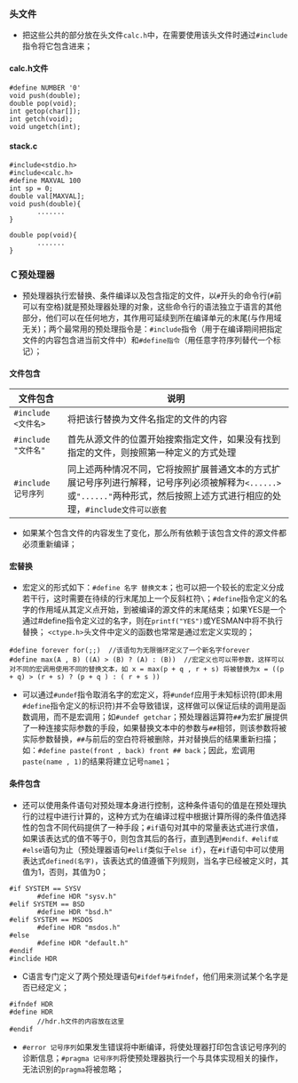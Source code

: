 ### 头文件
+ 把这些公共的部分放在头文件`calc.h`中，在需要使用该头文件时通过`#include`指令将它包含进来；
#### calc.h文件

```
#define NUMBER '0'
void push(double);
double pop(void);
int getop(char[]);
int getch(void);
void ungetch(int);
```

#### stack.c

```
#include<stdio.h>
#include<calc.h>
#define MAXVAL 100
int sp = 0;
double val[MAXVAL];
void push(double){
       .......
}

double pop(void){
       .......
}
```

### Ｃ预处理器
+ 预处理器执行宏替换、条件编译以及包含指定的文件，以`#`开头的命令行(`#`前可以有空格)就是预处理器处理的对象，这些命令行的语法独立于语言的其他部分，他们可以在任何地方，其作用可延续到所在编译单元的末尾(与作用域无关)；两个最常用的预处理指令是：`#include`指令（用于在编译期间把指定文件的内容包含进当前文件中）和`#define指令`（用任意字符序列替代一个标记）；
#### 文件包含

|文件包含|说明|
|-------|-------|
|`#include <文件名>`|将把该行替换为文件名指定的文件的内容|
|`#include "文件名"`|首先从源文件的位置开始搜索指定文件，如果没有找到指定的文件，则按照第一种定义的方式处理|
|`#include 记号序列`|同上述两种情况不同，它将按照扩展普通文本的方式扩展记号序列进行解释，记号序列必须被解释为`<......>`或`"......"`两种形式，然后按照上述方式进行相应的处理，`#include文件可以嵌套`|
+ 如果某个包含文件的内容发生了变化，那么所有依赖于该包含文件的源文件都必须重新编译；
#### 宏替换
+ 宏定义的形式如下：`#define 名字 替换文本`；也可以把一个较长的宏定义分成若干行，这时需要在待续的行末尾加上一个反斜杠符`\`；`#define`指令定义的名字的作用域从其定义点开始，到被编译的源文件的末尾结束；如果YES是一个通过#define指令定义过的名字，则在`printf("YES")`或YESMAN中将不执行替换； `<ctype.h>`头文件中定义的函数也常常是通过宏定义实现的；
```
#define forever for(;;)  //该语句为无限循环定义了一个新名字forever
#define max(A , B) ((A) > (B) ? (A) : (B))  //宏定义也可以带参数，这样可以对不同的宏调用使用不同的替换文本，如 x = max(p + q , r + s) 将被替换为x = ((p + q) > (r + s) ? (p + q ) : ( r + s ))
```
+ 可以通过`#undef`指令取消名字的宏定义，将`#undef`应用于未知标识符(即未用`#define`指令定义的标识符)并不会导致错误，这样做可以保证后续的调用是函数调用，而不是宏调用；如`#undef getchar`；预处理器运算符`##`为宏扩展提供了一种连接实际参数的手段，如果替换文本中的参数与`##`相邻，则该参数将被实际参数替换，`##`与前后的空白符将被删除，并对替换后的结果重新扫描；如：`#define paste(front , back) front ## back`；因此，宏调用`paste(name , 1)`的结果将建立记号`name1`；
#### 条件包含
+ 还可以使用条件语句对预处理本身进行控制，这种条件语句的值是在预处理执行的过程中进行计算的，这种方式为在编译过程中根据计算所得的条件值选择性的包含不同代码提供了一种手段；`#if`语句对其中的常量表达式进行求值，如果该表达式的值不等于0，则包含其后的各行，直到遇到`#endif、#elif或#else`语句为止（预处理器语句`#elif`类似于`else if`），在`#if`语句中可以使用表达式`defined(名字)`，该表达式的值遵循下列规则，当名字已经被定义时，其值为1，否则，其值为0；
```
#if SYSTEM == SYSV
       #define HDR "sysv.h"
#elif SYSTEM == BSD
       #define HDR "bsd.h"
#elif SYSTEM == MSDOS
       #define HDR "msdos.h"
#else
       #define HDR "default.h"
#endif
#inclide HDR
```
+ C语言专门定义了两个预处理语句`#ifdef与#ifndef`，他们用来测试某个名字是否已经定义；
```
#ifndef HDR
#define HDR
       //hdr.h文件的内容放在这里
#endif
```
+ `#error 记号序列`如果发生错误将中断编译，将使处理器打印包含该记号序列的诊断信息；`#pragma 记号序列`将使预处理器执行一个与具体实现相关的操作，无法识别的`pragma`将被忽略；
